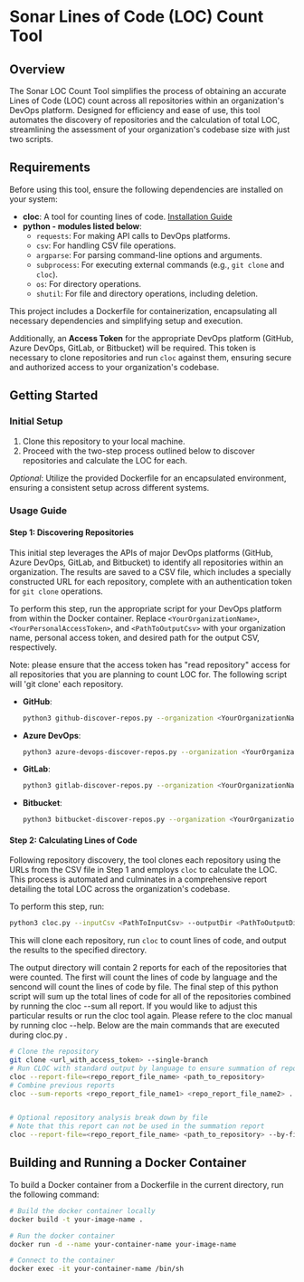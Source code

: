 # Sonar Lines of Code (LOC) Count Tool

## Overview

The Sonar LOC Count Tool simplifies the process of obtaining an accurate Lines of Code (LOC) count across all repositories within an organization's DevOps platform. Designed for efficiency and ease of use, this tool automates the discovery of repositories and the calculation of total LOC, streamlining the assessment of your organization's codebase size with just two scripts.

## Requirements

Before using this tool, ensure the following dependencies are installed on your system:

- **cloc**: A tool for counting lines of code. [Installation Guide](https://github.com/AlDanial/cloc)
- **python - modules listed below**:
  - `requests`: For making API calls to DevOps platforms.
  - `csv`: For handling CSV file operations.
  - `argparse`: For parsing command-line options and arguments.
  - `subprocess`: For executing external commands (e.g., `git clone` and `cloc`).
  - `os`: For directory operations.
  - `shutil`: For file and directory operations, including deletion.

This project includes a Dockerfile for containerization, encapsulating all necessary dependencies and simplifying setup and execution.

Additionally, an **Access Token** for the appropriate DevOps platform (GitHub, Azure DevOps, GitLab, or Bitbucket) will be required. This token is necessary to clone repositories and run `cloc` against them, ensuring secure and authorized access to your organization's codebase.

## Getting Started

### Initial Setup

1. Clone this repository to your local machine.
2. Proceed with the two-step process outlined below to discover repositories and calculate the LOC for each.

*Optional*: Utilize the provided Dockerfile for an encapsulated environment, ensuring a consistent setup across different systems.

### Usage Guide

#### Step 1: Discovering Repositories

This initial step leverages the APIs of major DevOps platforms (GitHub, Azure DevOps, GitLab, and Bitbucket) to identify all repositories within an organization. The results are saved to a CSV file, which includes a specially constructed URL for each repository, complete with an authentication token for `git clone` operations.

To perform this step, run the appropriate script for your DevOps platform from within the Docker container. Replace `<YourOrganizationName>`, `<YourPersonalAccessToken>`, and `<PathToOutputCsv>` with your organization name, personal access token, and desired path for the output CSV, respectively.

Note: please ensure that the access token has "read repository" access for all repositories that you are planning to count LOC for. The following script will 'git clone' each repository.

- **GitHub**:
    ```sh
    python3 github-discover-repos.py --organization <YourOrganizationName> --connectionToken <YourPersonalAccessToken> --outputCsv <PathToOutputCsv>
    ```
- **Azure DevOps**:
    ```sh
    python3 azure-devops-discover-repos.py --organization <YourOrganizationName> --connectionToken <YourPersonalAccessToken> --outputCsv <PathToOutputCsv>
    ```
- **GitLab**:
    ```sh
    python3 gitlab-discover-repos.py --organization <YourOrganizationName> --connectionToken <YourPersonalAccessToken> --outputCsv <PathToOutputCsv>
    ```
- **Bitbucket**:
    ```sh
    python3 bitbucket-discover-repos.py --organization <YourOrganizationName> --connectionToken <YourPersonalAccessToken> --outputCsv <PathToOutputCsv>
    ```

#### Step 2: Calculating Lines of Code

Following repository discovery, the tool clones each repository using the URLs from the CSV file in Step 1 and employs `cloc` to calculate the LOC. This process is automated and culminates in a comprehensive report detailing the total LOC across the organization's codebase.

To perform this step, run:

```sh
python3 cloc.py --inputCsv <PathToInputCsv> --outputDir <PathToOutputDirectory>
```

This will clone each repository, run `cloc` to count lines of code, and output the results to the specified directory.

The output directory will contain 2 reports for each of the repositories that were counted. The first will count the lines of code by language and the sencond will count the lines of code by file. The final step of this python script will sum up the total lines of code for all of the repositories combined by running the cloc --sum all report. If you would like to adjust this particular results or run the cloc tool again. Please refere to the cloc manual by running cloc --help. Below are the main commands that are executed during cloc.py .

```sh
# Clone the repository
git clone <url_with_access_token> --single-branch
# Run CLOC with standard output by language to ensure summation of reports work
cloc --report-file=<repo_report_file_name> <path_to_repository>
# Combine previous reports
cloc --sum-reports <repo_report_file_name1> <repo_report_file_name2> ...


# Optional repository analysis break down by file
# Note that this report can not be used in the summation report
cloc --report-file=<repo_report_file_name> <path_to_repository> --by-file
```

## Building and Running a Docker Container

To build a Docker container from a Dockerfile in the current directory, run the following command:

```sh
# Build the docker container locally
docker build -t your-image-name .

# Run the docker container
docker run -d --name your-container-name your-image-name

# Connect to the container
docker exec -it your-container-name /bin/sh
```